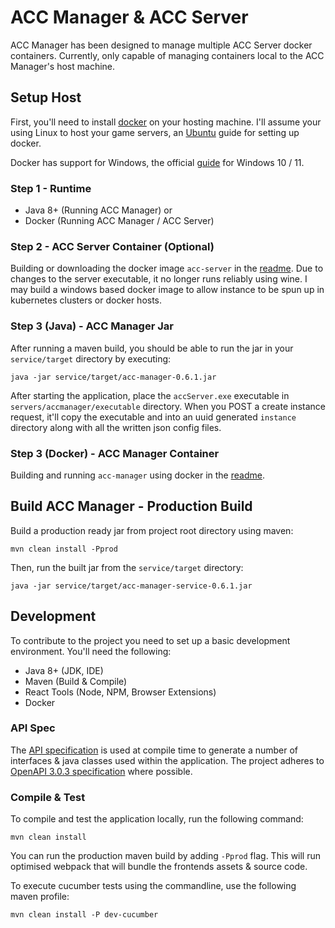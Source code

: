 # ACC Manager & ACC Server
ACC Manager has been designed to manage multiple ACC Server docker containers. Currently, only
capable of managing containers local to the ACC Manager's host machine.

## Setup Host
First, you'll need to install [docker](https://docs.docker.com/get-started/) on your hosting machine. 
I'll assume your using Linux to host your game servers, an [Ubuntu](https://docs.docker.com/engine/install/ubuntu/) guide for setting up docker.

Docker has support for Windows, the official [guide](https://docs.docker.com/docker-for-windows/install/) for Windows 10 / 11.

### Step 1 - Runtime
 * Java 8+ (Running ACC Manager) or
 * Docker (Running ACC Manager / ACC Server)
 
### Step 2 - ACC Server Container (Optional)
Building or downloading the docker image `acc-server` in the [readme](docs/docker/acc-server/README.md).
Due to changes to the server executable, it no longer runs reliably using wine. I may build a windows based docker image to allow
instance to be spun up in kubernetes clusters or docker hosts.

### Step 3 (Java) - ACC Manager Jar
After running a maven build, you should be able to run the jar in your `service/target` directory by executing:
```
java -jar service/target/acc-manager-0.6.1.jar
```

After starting the application, place the `accServer.exe` executable in `servers/accmanager/executable` directory. When you
POST a create instance request, it'll copy the executable and into an uuid generated `instance` directory along with all the written json config files.

### Step 3 (Docker) - ACC Manager Container
Building and running `acc-manager` using docker in the [readme](docs/docker/acc-manager/README.md).

## Build ACC Manager - Production Build
Build a production ready jar from project root directory using maven:
```
mvn clean install -Pprod
```
Then, run the built jar from the `service/target` directory:
```
java -jar service/target/acc-manager-service-0.6.1.jar
```

## Development
To contribute to the project you need to set up a basic development environment. You'll need the following:

 * Java 8+ (JDK, IDE)
 * Maven (Build & Compile)
 * React Tools (Node, NPM, Browser Extensions)
 * Docker

### API Spec
The [API specification](api/yaml/acc-manager.yaml) is used at compile time to generate a number of interfaces & java classes used within the application.
The project adheres to [OpenAPI 3.0.3 specification](https://github.com/OAI/OpenAPI-Specification/blob/master/versions/3.0.3.md#infoObject) where possible.

### Compile & Test
To compile and test the application locally, run the following command:
```
mvn clean install
```
You can run the production maven build by adding `-Pprod` flag. This will run optimised webpack that will bundle the frontends assets & source code.

To execute cucumber tests using the commandline, use the following maven profile:
```
mvn clean install -P dev-cucumber
```
